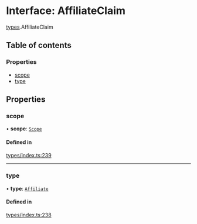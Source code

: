 # Interface: AffiliateClaim

[types](../wiki/types).AffiliateClaim

## Table of contents

### Properties

- [scope](../wiki/types.AffiliateClaim#scope)
- [type](../wiki/types.AffiliateClaim#type)

## Properties

### scope

• **scope**: [`Scope`](../wiki/types.Scope)

#### Defined in

[types/index.ts:239](https://github.com/PolymeshAssociation/polymesh-sdk/blob/3d14e829/src/types/index.ts#L239)

___

### type

• **type**: [`Affiliate`](../wiki/types.ClaimType#affiliate)

#### Defined in

[types/index.ts:238](https://github.com/PolymeshAssociation/polymesh-sdk/blob/3d14e829/src/types/index.ts#L238)
